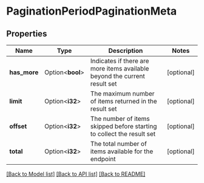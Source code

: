 # PaginationPeriodPaginationMeta

## Properties

Name | Type | Description | Notes
------------ | ------------- | ------------- | -------------
**has_more** | Option<**bool**> | Indicates if there are more items available beyond the current result set | [optional]
**limit** | Option<**i32**> | The maximum number of items returned in the result set | [optional]
**offset** | Option<**i32**> | The number of items skipped before starting to collect the result set | [optional]
**total** | Option<**i32**> | The total number of items available for the endpoint | [optional]

[[Back to Model list]](../README.md#documentation-for-models) [[Back to API list]](../README.md#documentation-for-api-endpoints) [[Back to README]](../README.md)


